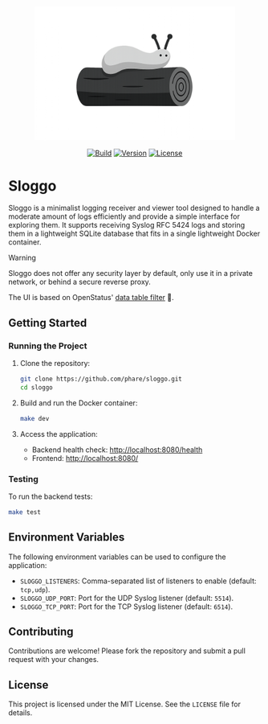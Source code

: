 <p align="center"><img src="/sloggo-logo.png" width="400" alt="Sloggo Logo"></p>

<p align="center">
<a href="https://github.com/phare/sloggo/actions/workflows/build.yml"><img src="https://img.shields.io/github/actions/workflow/status/phare/sloggo/build" alt="Build"></a>
<a href="https://github.com/phare/sloggo/tags"><img src="https://img.shields.io/github/v/tag/phare/sloggo" alt="Version"></a>
<a href="https://github.com/phare/sloggo?tab=MIT-1-ov-file#readme"><img src="https://img.shields.io/github/license/phare/sloggo" alt="License"></a>
</p>

# Sloggo

Sloggo is a minimalist logging receiver and viewer tool designed to handle a moderate amount of logs efficiently and provide a simple interface for exploring them. It supports receiving Syslog RFC 5424 logs and storing them in a lightweight SQLite database that fits in a single lightweight Docker container.

> [!WARNING]
> Sloggo does not offer any security layer by default, only use it in a private network, or behind a secure reverse proxy.

The UI is based on OpenStatus' [data table filter](https://github.com/openstatusHQ/data-table-filters) 🫶.

## Getting Started

### Running the Project

1. Clone the repository:

   ```bash
   git clone https://github.com/phare/sloggo.git
   cd sloggo
   ```

2. Build and run the Docker container:

   ```bash
   make dev
   ```

3. Access the application:
   - Backend health check: [http://localhost:8080/health](http://localhost:8080/health)
   - Frontend: [http://localhost:8080/](http://localhost:8080/)

### Testing

To run the backend tests:

```bash
make test
```

## Environment Variables

The following environment variables can be used to configure the application:

- `SLOGGO_LISTENERS`: Comma-separated list of listeners to enable (default: `tcp,udp`).
- `SLOGGO_UDP_PORT`: Port for the UDP Syslog listener (default: `5514`).
- `SLOGGO_TCP_PORT`: Port for the TCP Syslog listener (default: `6514`).

## Contributing

Contributions are welcome! Please fork the repository and submit a pull request with your changes.

## License

This project is licensed under the MIT License. See the `LICENSE` file for details.
